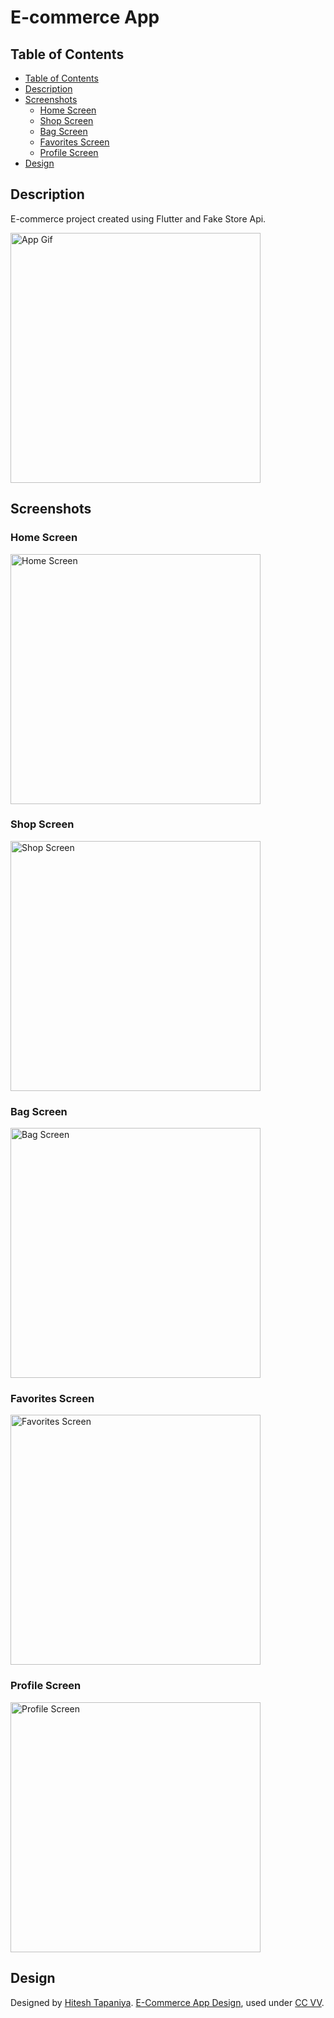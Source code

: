 # E-commerce App

## **Table of Contents**

  * [Table of Contents](#table-of-contents)
  * [Description](#description)
  * [Screenshots](#screenshots)
    + [Home Screen](#home-screen)
    + [Shop Screen](#shop-screen)
    + [Bag Screen](#bag-screen)
    + [Favorites Screen](#favorites-screen)
    + [Profile Screen](#profile-screen)
   * [Design](#design)

## Description

E-commerce project created using Flutter and Fake Store Api.

<img src="https://user-images.githubusercontent.com/73590188/184550145-6b2e09cc-42c3-40a7-bca5-6cc573a4682d.gif" alt="App Gif" width="400"/>

## Screenshots

### Home Screen
<img src="https://user-images.githubusercontent.com/73590188/184550662-254e1203-e6aa-4be0-b7e5-c4b8e7fe30d2.png" alt="Home Screen" width="400"/>

### Shop Screen
<img src="https://user-images.githubusercontent.com/73590188/184550664-c950bdfc-533f-4405-ad49-63270520b297.png" alt="Shop Screen" width="400"/>

### Bag Screen
<img src="https://user-images.githubusercontent.com/73590188/184550660-7eca12d3-4fc5-4a8f-ac58-1d73d9b7611a.png" alt="Bag Screen" width="400"/>

### Favorites Screen
<img src="https://user-images.githubusercontent.com/73590188/184550659-7f768fe7-9787-4b1c-bae1-8fb2eba7470a.png" alt="Favorites Screen" width="400"/>

### Profile Screen
<img src="https://user-images.githubusercontent.com/73590188/184550661-86105e81-df2a-4cc8-b73e-666f41399d19.png" alt="Profile Screen" width="400"/>

## Design 

Designed by [Hitesh Tapaniya](https://www.figma.com/@hiteshbenzatine). [E-Commerce App Design](https://www.figma.com/community/file/1131440097475381135), used under [CC VV](https://creativecommons.org/licenses/by/4.0/).

